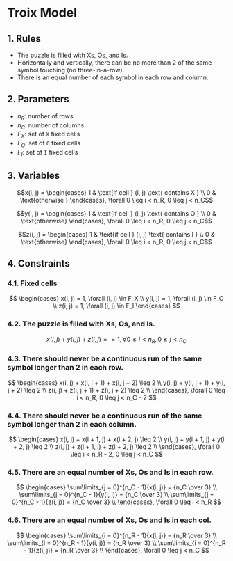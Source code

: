 # Troix Model

## 1. Rules
- The puzzle is filled with Xs, Os, and Is.
- Horizontally and vertically, there can be no more than 2 of the same symbol touching (no three-in-a-row).
- There is an equal number of each symbol in each row and column.


## 2. Parameters
- $n_R$: number of rows
- $n_C$: number of columns
- $F_X$: set of `X` fixed cells
- $F_O$: set of `O` fixed cells
- $F_I$: set of `I` fixed cells

## 3. Variables
$$x(i, j) = \begin{cases}
    1 & \text{if cell } (i, j) \text{ contains X } \\
    0 & \text{otherwise }
\end{cases}, \forall 0 \leq i < n_R, 0 \leq j < n_C$$

$$y(i, j) = \begin{cases}
    1 & \text{if cell } (i, j) \text{ contains O } \\
    0 & \text{otherwise}
\end{cases}, \forall 0 \leq i < n_R, 0 \leq j < n_C$$

$$z(i, j) = \begin{cases}
    1 & \text{if cell } (i, j) \text{ contains I } \\
    0 & \text{otherwise}
\end{cases}, \forall 0 \leq i < n_R, 0 \leq j < n_C$$

## 4. Constraints

### 4.1. Fixed cells
$$
\begin{cases}
    x(i, j) = 1, \forall (i, j) \in F_X \\
    y(i, j) = 1, \forall (i, j) \in F_O \\
    z(i, j) = 1, \forall (i, j) \in F_I
\end{cases}
$$
### 4.2. The puzzle is filled with Xs, Os, and Is.
$$x(i, j) + y(i, j) + z(i, j) == 1, \forall 0 \leq i < n_R, 0 \leq j < n_C$$

### 4.3. There should never be a continuous run of the same symbol longer than 2 in each row.
$$
\begin{cases}
    x(i, j) + x(i, j + 1) + x(i, j + 2) \leq 2 \\
    y(i, j) + y(i, j + 1) + y(i, j + 2) \leq 2 \\
    z(i, j) + z(i, j + 1) + z(i, j + 2) \leq 2 \\
\end{cases}, \forall 0 \leq i < n_R, 0 \leq j < n_C - 2
$$

### 4.4. There should never be a continuous run of the same symbol longer than 2 in each column.
$$
\begin{cases}
    x(i, j) + x(i + 1, j) + x(i + 2, j) \leq 2 \\
    y(i, j) + y(i + 1, j) + y(i + 2, j) \leq 2 \\
    z(i, j) + z(i + 1, j) + z(i + 2, j) \leq 2 \\
\end{cases}, \forall 0 \leq i < n_R - 2, 0 \leq j < n_C
$$

### 4.5. There are an equal number of Xs, Os and Is in each row.
$$
\begin{cases}
    \sum\limits_{j = 0}^{n_C - 1}{x(i, j)} = {n_C \over 3} \\
    \sum\limits_{j = 0}^{n_C - 1}{y(i, j)} = {n_C \over 3} \\
    \sum\limits_{j = 0}^{n_C - 1}{z(i, j)} = {n_C \over 3} \\
\end{cases}, \forall 0 \leq i < n_R
$$

### 4.6. There are an equal number of Xs, Os and Is in each col.
$$
\begin{cases}
    \sum\limits_{i = 0}^{n_R - 1}{x(i, j)} = {n_R \over 3} \\
    \sum\limits_{i = 0}^{n_R - 1}{y(i, j)} = {n_R \over 3} \\
    \sum\limits_{i = 0}^{n_R - 1}{z(i, j)} = {n_R \over 3} \\
\end{cases}, \forall 0 \leq j < n_C
$$
